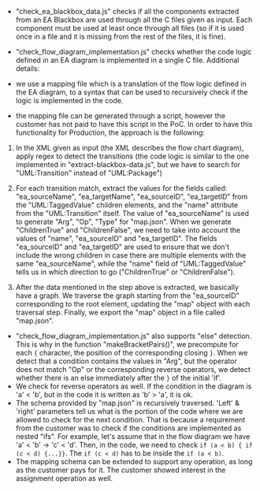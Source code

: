 - "check_ea_blackbox_data.js" checks if all the components extracted from an EA Blackbox are used through all the C files given as input. Each component must be used at least once through all files (so if it is used once in a file and it is missing from the rest of the files, it is fine).

- "check_flow_diagram_implementation.js" checks whether the code logic defined in an EA diagram is implemented in a single C file. Additional details:
- we use a mapping file which is a translation of the flow logic defined in the EA diagram, to a syntax that can be used to recursively check if the logic is implemented in the code.
- the mapping file can be generated through a script, however the customer has not paid to have this script in the PoC. In order to have this functionality for Production, the approach is the following:
1. In the XML given as input (the XML describes the flow chart diagram), apply regex to detect the transitions (the code logic is similar to the one implemented in "extract-blackbox-data.js", but we have to search for "UML:Transition" instead of "UML:Package")

2. For each transition match, extract the values for the fields called: "ea_sourceName", "ea_targetName", "ea_sourceID", "ea_targetID" from the "UML:TaggedValue" children elements, and the "name" attribute from the "UML:Transition" itself. The value of "ea_sourceName" is used to generate "Arg", "Op", "Type" for "map.json". When we generate "ChildrenTrue" and "ChildrenFalse", we need to take into account the values of "name", "ea_sourceID" and "ea_targetID". The fields "ea_sourceID" and "ea_targetID" are used to ensure that we don't include the wrong children in case there are multiple elements with the same "ea_sourceName", while the "name" field of "UML:TaggedValue" tells us in which direction to go ("ChildrenTrue" or "ChildrenFalse").

3. After the data mentioned in the step above is extracted, we basically have a graph. We traverse the graph starting from the "ea_sourceID" corresponding to the root element, updating the "map" object with each traversal step. Finally, we export the "map" object in a file called "map.json".
- "check_flow_diagram_implementation.js" also supports "else" detection. This is why in the function "makeBracketPairs()", we precompute for each `{` character, the position of the corresponding closing `}`. When we detect that a condition contains the values in "Arg", but the operator does not match "Op" or the corresponding reverse operators, we detect whether there is an else immediately after the `}` of the initial 'if'.
- We check for reverse operators as well. If the condition in the diagram is 'a' < 'b', but in the code it is written as 'b' > 'a', it is ok.
- The schema provided by "map.json" is recursively traversed. 'Left' & 'right' parameters tell us what is the portion of the code where we are allowed to check for the next condition. That is because a requirement from the customer was to check if the conditions are implemented as nested "ifs". For example, let's assume that in the flow diagram we have 'a' < 'b' -> 'c' < 'd'. Then, in the code, we need to check `if (a < b) { if (c < d) {...}}`. The `if (c < d)` has to be inside the `if (a < b)`.
- The mapping schema can be extended to support any operation, as long as the customer pays for it. The customer showed interest in the assignment operation as well.